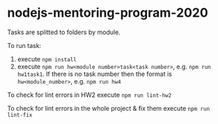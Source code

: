 # nodejs-mentoring-program-2020
Tasks are splitted to folders by module.

To run task:
1) execute `npm install`
2) execute `npm run hw<module number>task<task number>`, e.g. `npm run hw1task1`.
If there is no task number then the format is `hw<module_number>`, e.g. `npm run hw4`

To check for lint errors in HW2 execute `npm run lint-hw2`

To check for lint errors in the whole project & fix them execute `npm run lint-fix`